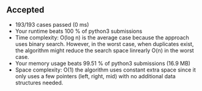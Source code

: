Accepted
--------

-   193/193 cases passed (0 ms)
-   Your runtime beats 100 % of python3 submissions
-   Time complexity: O(log n) is the average case because the approach uses binary search. However, in the worst case, when duplicates exist, the algorithm might reduce the search space linrearly O(n) in the worst case.
-   Your memory usage beats 99.51 % of python3 submissions (16.9 MB)
-   Space complexity: O(1) the algorithm uses constant extra space since it only uses a few pointers (left, right, mid) with no additional data structures needed.
